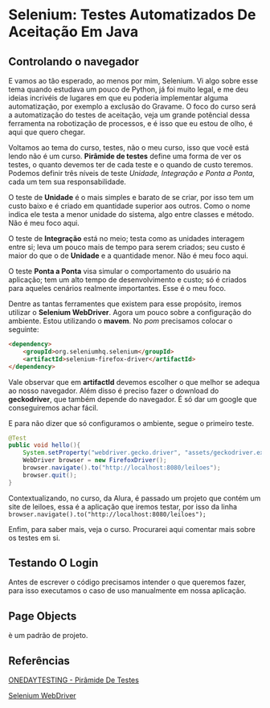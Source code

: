 # Selenium: Testes Automatizados De Aceitação Em Java

## Controlando o navegador

E vamos ao tão esperado, ao menos por mim, Selenium. Vi algo sobre esse tema quando estudava um pouco de Python, já foi muito legal, e me deu ideias incrivéis de lugares em que eu poderia implementar alguma automatização, por exemplo a exclusão do Gravame. O foco do curso será a automatização do testes de aceitação, veja um grande potêncial dessa ferramenta na robotização de processos, e é isso que eu estou de olho, é aqui que quero chegar.

Voltamos ao tema do curso, testes, não o meu curso, isso que você está lendo não é um curso. **Pirâmide de testes** define uma forma de ver os testes, o quanto devemos ter de cada teste e o quando de custo teremos. Podemos definir três níveis de teste *Unidade, Integração e Ponta a Ponta*, cada um tem sua responsabilidade.

O teste de **Unidade** é o mais simples e barato de se criar, por isso tem um custo baixo e é criado em quantidade superior aos outros. Como o nome indica ele testa a menor unidade do sistema, algo entre classes e método. Não é meu foco aqui.

O teste de **Integração** está no meio; testa como as unidades interagem entre si; leva um pouco mais de tempo para serem criados; seu custo é maior do que o de **Unidade** e a quantidade menor. Não é meu foco aqui.

O teste **Ponta a Ponta** visa simular o comportamento do usuário na aplicação; tem um alto tempo de desenvolvimento e custo; só é criados para aqueles cenários realmente importantes. Esse é o meu foco.

Dentre as tantas ferramentes que existem para esse propósito, iremos utilizar o **Selenium WebDriver**. Agora um pouco sobre a configuração do ambiente. Estou utilizando o **mavem**. No *pom* precisamos colocar o seguinte:

```html
<dependency>
    <groupId>org.seleniumhq.selenium</groupId>
    <artifactId>selenium-firefox-driver</artifactId>
</dependency>
```

Vale observar que em **artifactId** devemos escolher o que melhor se adequa ao nosso navegador. Além disso é preciso fazer o download do **geckodriver**, que também depende do navegador. É só dar um google que conseguiremos achar fácil.

E para não dizer que só configuramos o ambiente, segue o primeiro teste.

```java
@Test
public void hello(){
    System.setProperty("webdriver.gecko.driver", "assets/geckodriver.exe");
    WebDriver browser = new FirefoxDriver();
    browser.navigate().to("http://localhost:8080/leiloes");
    browser.quit();
}   
```

Contextualizando, no curso, da Alura, é passado um projeto que contém um site de leiloes, essa é a aplicação que iremos testar, por isso da linha `browser.navigate().to("http://localhost:8080/leiloes");`

Enfim, para saber mais, veja o curso. Procurarei aqui comentar mais sobre os testes em si.

## Testando O Login

Antes de escrever o código precisamos intender o que queremos fazer, para isso executamos o caso de uso manualmente em nossa aplicação.

## Page Objects

è um padrão de projeto.

## Referências

[ONEDAYTESTING - Pirâmide De Testes](https://blog.onedaytesting.com.br/piramide-de-teses/)

[Selenium WebDriver](https://www.selenium.dev/documentation/webdriver/)
